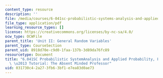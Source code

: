 ```yaml
---
content_type: resource
description: ''
file: /media/courses/6-041sc-probabilistic-systems-analysis-and-applied-probability-fall-2013/031730c42a273fb63bf1e7ea83d0ae73_MIT6_041SCF13_The_Absent_Minded_Professor_300k.pdf
file_type: application/pdf
learning_resource_types: []
license: https://creativecommons.org/licenses/by-nc-sa/4.0/
ocw_type: OCWFile
parent_title: 'Unit II: General Random Variables'
parent_type: CourseSection
parent_uid: 8918d70e-c9d0-1faa-137b-3d89da76fc89
resourcetype: Document
title: "6.041SC Probabilistic SystemAnalysis and Applied Probability, Fall 2013 Transcript\
  \ \u2013 Tutorial: The Absent Minded Professor"
uid: 031730c4-2a27-3fb6-3bf1-e7ea83d0ae73
---
```

